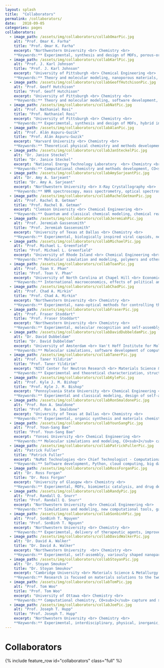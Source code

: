 ```yaml
---
layout: splash
title:  "Collaborators"
permalink: /collaborators/
date:   2018-09-05
categories: pages
collaborators:
  - image_path: /assets/img/collaborators/collabOmarPic.jpg
    alt: "Prof. Omar K. Farha"
    title: "Prof. Omar K. Farha"
    excerpt: "Northwestern University <br> Chemistry <br>
    **Keywords:** Experimental, synthesis and design of MOFs, porous-organic polymers, catalysis, gas storage, gas separations, sensing and light harvesting.​"
  - image_path: /assets/img/collaborators/collabKarlPic.jpg
    alt: "Prof. J. Karl Johnson"
    title: "Prof. J. Karl Johnson"
    excerpt: "University of Pittsburgh <br> Chemical Engineering <br>
    **Keywords:** Theory and molecular modeling, nanoporous materials, proton transport, CO<sub>2</sub> capture, CO<sub>2</sub> conversion, hydrogen storage, surface mediated reactions.​"
  - image_path: /assets/img/collaborators/collabGeoffHutchisonPic.jpg
    alt: "Prof. Geoff Hutchison"
    title: "Prof. Geoff Hutchison"
    excerpt: "University of Pittsburgh <br> Chemistry <br>
    **Keywords:** Theory and molecular modeling, software development, creator of [Avogadro](http://avogadro.cc/)."
  - image_path: /assets/img/collaborators/collabNatPic.jpg
    alt: "Prof. Nathaniel Rosi"
    title: "Prof. Nathaniel Rosi"
    excerpt: "University of Pittsburgh <br> Chemistry <br>
    **Keywords:** Experimental, synthesis and design of MOFs, hybrid inorganic-organic materials, nanoparticle assembly, materials for sustainable energy."
  - image_path: /assets/img/collaborators/collabAlanPic.jpg
    alt: "Prof. Alán Aspuru-Guzik"
    title: "Prof. Alán Aspuru-Guzik"
    excerpt: "Harvard University <br> Chemistry <br>
    **Keywords:** Theoretical physical chemistry and methods development, quantum computation, quantum information, batteries, light harvesting materials, clean energy.​"
  - image_path: /assets/img/collaborators/collabJanSteckelPic.jpg
    alt: "Dr. Janice Steckel"
    title: "Dr. Janice Steckel"
    excerpt: "National Energy Technology Laboratory  <br> Chemistry <br>
    **Keywords:** Computational chemistry and methods development, CO<sub>2</sub> capture, force field development.​"
  - image_path: /assets/img/collaborators/collabAmySarjeantPic.jpg
    alt: "Dr. Amy A. Sarjeant"
    title: "Dr. Amy A. Sarjeant"
    excerpt: "Northwestern University <br> X-Ray Crystallography <br>
    **Keywords:** NMR spectroscopy, mass spectrometry, optical spectroscopy, trace metals analysis and single crystal X-Ray crystallography."
  - image_path: /assets/img/collaborators/collabRachelGetmanPic.jpg
    alt: "Prof. Rachel B. Getman"
    title: "Prof. Rachel B. Getman"
    excerpt: "Clemson University <br> Chemical Engineering <br>
    **Keywords:** Quantum and classical chemical modeling, chemical reaction pathways on solid catalysts, high throughput screening."
  - image_path: /assets/img/collaborators/collabJeremiahPic.jpg
    alt: "Prof. Jeremiah Gassensmith"
    title: "Prof. Jeremiah Gassensmith"
    excerpt: "University of Texas at Dallas <br> Chemistry <br>
    **Keywords:** Experimental, biologically inspired viral capsids, new materials, noncovalent forces, unique scaffolds."
  - image_path: /assets/img/collaborators/collabMichaelPic.jpg
    alt: "Prof. Michael L. Greenfield"
    title: "Prof. Michael L. Greenfield"
    excerpt: "University of Rhode Island <br> Chemical Engineering <br>
    **Keywords:** Molecular simulation and modeling, polymers and other complicated fluids of industrial interest."
  - image_path: /assets/img/collaborators/collabToanPic.jpg
    alt: "Prof. Toan V. Phan"
    title: "Prof. Toan V. Phan"
    excerpt: "University of North Carolina at Chapel Hill <br> Economics <br>
    **Keywords:** International macroeconomics, effects of political and environmental crises. (Pictured with Prof Muhammad Yunus [left], Nobel Peace Laureate 2006.)"
  - image_path: /assets/img/collaborators/collabChadPic.jpg
    alt: "Prof. Chad A. Mirkin"
    title: "Prof. Chad A. Mirkin"
    excerpt: "Northwestern University <br> Chemistry <br>
    **Keywords:** Experimental, nano-optical methods for controlling the architecture of molecules and materials, medicine, biology, chemistry, physics and material science."
  - image_path: /assets/img/collaborators/collabFraserPic.jpg
    alt: "Prof. Fraser Stoddart"
    title: "Prof. Fraser Stoddart"
    excerpt: "Northwestern University <br> Chemistry <br>
    **Keywords:** Experimental, molecular recognition and self-assembly processes, synthesis of functionalized and mechanized molecules, integrated nanosystems."
  - image_path: /assets/img/collaborators/collabDavidDubbeldamPic.jpg
    alt: "Dr. David Dubbeldam"
    title: "Dr. David Dubbeldam"
    excerpt: "University of Amsterdam <br> Van't Hoff Institute for Molecular Sciences <br>
    **Keywords:** Molecular simulations, software development of computational tools, adsorption, grand canonical Monte Carlo."
  - image_path: /assets/img/collaborators/collabTanerPic.jpg
    alt: "Prof. Taner Yildirim"
    title: "Prof. Taner Yildirim"
    excerpt: "NIST Center for Neutron Research <br> Materials Science & Engineering <br>
    **Keywords:** Experimental and theoretical characterization, structural, magnetic, and transport properties of novel materials, first-principles computatations, neutron scattering and other measurements."
  - image_path: /assets/img/collaborators/collabKylePic.jpg
    alt: "Prof. Kyle J. M. Bishop"
    title: "Prof. Kyle J. M. Bishop"
    excerpt: "Pennsylvania State University <br> Chemical Engineering <br>
    **Keywords:** Experimental and classical modeling, design of self-assemblign structures, methods to direct physicochemical processes, self-organization in nonequilibrium systems."
  - image_path: /assets/img/collaborators/collabRonSmaldonePic.jpg
    alt: "Prof. Ron A. Smaldone"
    title: "Prof. Ron A. Smaldone"
    excerpt: "University of Texas at Dallas <br> Chemistry <br>
    **Keywords:** Experimental, organic synthesis and materials chemistry, novel porous materials, clean energy, gas storage and separation, generating complex chemical structures from simple components."
  - image_path: /assets/img/collaborators/collabYounSangPic.jpg
    alt: "Prof. Youn-Sang Bae"
    title: "Prof. Youn-Sang Bae"
    excerpt: "Yonsei University <br> Chemical Engineering <br>
    **Keywords:** Molecular simulations and modeling, CO<sub>2</sub> capture, natural gas storage and purification, chemical sensing, catalysis, MOFs, porous organic polymers, mesoporous materials, and zeolites."
  - image_path: /assets/img/collaborators/collabPatrickFullerPic.jpg
    alt: "Patrick Fuller"
    title: "Patrick Fuller"
    excerpt: "NuMat Technologies <br> Chief Technologist - Computational <br>
    **Keywords:** Software development, Python, cloud computing, big data."
  - image_path: /assets/img/collaborators/collabRossForganPic.jpg
    alt: "Dr. Ross Forgan"
    title: "Dr. Ross Forgan"
    excerpt: "University of Glasgow <br> Chemistry <br>
    **Keywords:** Experimental, MOFs, biomimetic catalysis, and drug delivery."
  - image_path: /assets/img/collaborators/collabRandyPic.jpg
    alt: "Prof. Randall Q. Snurr"
    title: "Prof. Randall Q. Snurr"
    excerpt: "Northwestern University <br> Chemical Engineering <br>
    **Keywords:** Simulations and modeling, new computational tools, gas storage and separation, catalysis, MOFs, zeolites."
  - image_path: /assets/img/collaborators/collabSonbinhPic.jpg
    alt: "Prof. SonBinh T. Nguyen"
    title: "Prof. SonBinh T. Nguyen"
    excerpt: "Northwestern University <br> Chemistry <br>
    **Keywords:** Experimental, delivery of therapeutic agents, improved disease detection technologies, catalysis, rational design of MOFs, post-synthesis modification."
  - image_path: /assets/img/collaborators/collabDavidWalkerPic.jpg
    alt: "Dr. David A. Walker"
    title: "Dr. David A. Walker"
    excerpt: "Northwestern University  <br> Chemistry <br>
    **Keywords:** Experimental, self-assembly, variously shaped nanoparticles, nanoscale forces."
  - image_path: /assets/img/collaborators/collabStoyanPic.jpg
    alt: "Dr. Stoyan Smoukov"
    title: "Dr. Stoyan Smoukov"
    excerpt: "Cambridge University <br> Materials Science & Metallurgy <br>
    **Keywords:** Research is focused on materials solutions to the two flip sides of the energy problem. Understanding the mechanisms and improving efficiency, on the energy production side, is a well-recognized necessity and one we are pursuing."
  - image_path: /assets/img/collaborators/collabTomPic.jpg
    alt: "Prof. Tom Woo"
    title: "Prof. Tom Woo"
    excerpt: "University of Ottawa <br> Chemistry <br>
    **Keywords:** Computational chemistry, CO<sub>2</sub> capture and storage, clean energy technologies, catalysis."
  - image_path: /assets/img/collaborators/collabJoePic.jpg
    alt: "Prof. Joseph T. Hupp"
    title: "Prof. Joseph T. Hupp"
    excerpt: "Northwestern University <br> Chemistry <br>
    **Keywords:** Experimental, interdisciplinary, physical, inorganic, materials and organic chemistry, materials for alternative energy applications and other environmental issues."
---
```

<p> </p>

Collaborators
=============

{% include feature_row id="collaborators" class="full" %}

